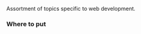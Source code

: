 Assortment of topics specific to web development.

### Where to put <script> tags in HTML markup?
- Place library script such as the jQuery library in the head section.
- Place normal script in the head unless it becomes a performance/page load issue.
- Place script associated with includes, within and at the end of that include. One example of this is .ascx user controls in asp.net pages - place the script at the end of that markup.
- Place script that impacts the render of the page at the end of the body (before the body closure).
- Do NOT place script in the markup such as <input onclick="myfunction()"/> - better to put it in event handlers in your script body instead.
- If you cannot decide, put it in the head until you have a reason not to such as page blocking issues.
- Footnote: "When you need it and not prior"

### Difference between PUT and POST HTTP Requests
- PUT method is used to create or overwrite a resource at a particular url that is known by the client.
- POST method is used to send user-generated data to the web server, ex. when a user comments on a forum or if they upload a profile picture. It can be used if you do not know the specific url of where your newly created resource should reside. POST sends data to a specific URI and expects the resource at that URI to handle the request. POST is used for annotation of existing resources, providing a block of data (such as the result of submitting a form) to a data-handling process, or extending a database through an append operation
- POST method should be used to create a subordinate (child) of the resource identified  by the Request-URI
- PUT requests can be sent multiple times without without changing the result (idempotent) while multiple POST requests will create a new subordinate each time (not idempotent)

### CDN
Using a Content Delivery Network (CDN) optimizes the delivery of static assets on your site. This allows us to offload all requests for these static assets off of your web dynos, which in turn will free those dynos to handle more requests for dynamic content.
- Benefits:
  - Improving website load times - By distributing content closer to website visitors by using a nearby CDN server (among other optimizations), visitors experience faster page loading times. As visitors are more inclined to click away from a slow-loading site, a CDN can reduce bounce rates and increase the amount of time that people spend on the site. In other words, a faster a website means more visitors will stay and stick around longer.
  - Reducing bandwidth costs - Bandwidth consumption costs for website hosting is a primary expense for websites. Through caching and other optimizations, CDNs are able to reduce the amount of data an origin server must provide, thus reducing hosting costs for website owners.
  - Increasing content availability and redundancy - Large amounts of traffic or hardware failures can interrupt normal website function. Thanks to their distributed nature, a CDN can handle more traffic and withstand hardware failure better than many origin servers.
  - Improving website security - A CDN may improve security by providing DDoS mitigation, improvements to security certificates, and other optimizations.
- Many developers make use of Amazon’s S3 service for serving static assets that have been uploaded previously, either manually or by some form of build process. Whilst this works, this is not recommended as S3 was designed as a file storage service and not for optimal delivery of files under load. Therefore, serving static assets from S3 is not recommended.
- Amazon’s CloudFront service is designed as a content delivery network to serve static assets such as CSS or JavaScript files from edge cache locations.
- Edge cache locations are groups of servers distributed around the world optimized for the high throughput serving of small static files. Using latency based DNS resolution, Amazon are able to route requests to particular assets to the closest edge cache location to the end user reducing latency, and improving speed.
  - CloudFront works from what is called a distribution. A distribution is the direct equivalent of an S3 bucket. Each distribution is assigned a domain name that is used to access your distributions assets.
  - A distribution draws its contents from an origin. The origin is where CloudFront will draw files from should it not have a copy within the distribution. Once a file has been requested from the origin CloudFront will cache that asset and return it directly to the end user.

### How to speed up a slow website
- reduce the number of HTTP requests being made by combining and minifying your HTML, CSS, and JS files
- try to asynchronous load the larger files, or defer JS file loading
- minimize the TTFB (time to first byte), the amount of time a browser has to wait before getting the first byte of data from the server, to under 200ms. can use caching for this
- consider switching to another DNS provider that has faster average lookup times
- consider upgrading your hosting option from shared hosting (share resources like CPU, RAM, and disk space with other sites on the same server) to VPS (dedicated portions of the resources, but still sharing) to a dedicated server
- use tools like Gzip to compress larger files for faster download times
- enable caching
- compress images using tools like Pingdom and compressor.io, crop and re-size images to be their actual display sizes, to cut down on editing time
- use a CDN for static files, but for videos, use Youtube or Vimeo to host and then embed the link, to cut back on the large video file size
- avoid using inline CSS in HTML doc and minimize number of CSS files to download
- use lazy loading to prioritize loading content that is within the user’s viewport, and loading content outside the viewport afterwards
- limit the number of redirects that occur in your site, to limit the number of requests that are made
- add database indices to optimize common queries
- monitor event listeners to weed out any zombies

Sources:
https://devcenter.heroku.com/articles/using-amazon-cloudfront-cdn,
https://www.cloudflare.com/learning/cdn/what-is-a-cdn/,
https://www.crazyegg.com/blog/speed-up-your-website/
